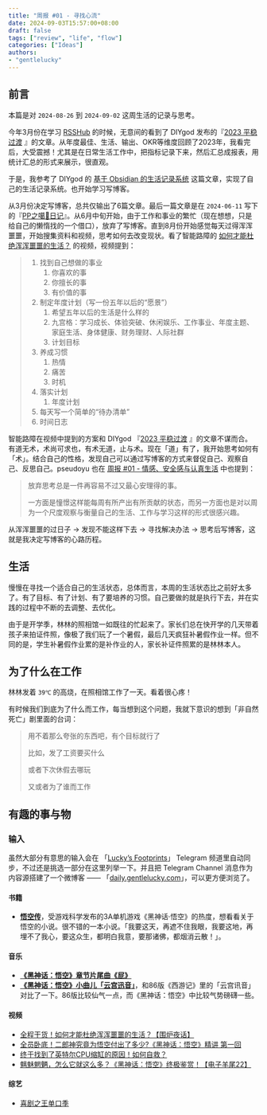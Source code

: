 ```yaml
---
title: "周报 #01 - 寻找心流"
date: 2024-09-03T15:57:00+08:00
draft: false
tags: ["review", "life", "flow"]
categories: ["Ideas"]
authors:
- "gentlelucky"
---
```


## 前言

本篇是对 `2024-08-26` 到 `2024-09-02` 这周生活的记录与思考。

今年3月份在学习 [RSSHub](https://rsshub.app/) 的时候，无意间的看到了 DIYgod 发布的『[2023 平稳过渡](https://diygod.cc/2023) 』的文章。从年度最佳、生活、输出、OKR等维度回顾了2023年，我看完后，大受震撼！尤其是在日常生活工作中，把指标记录下来，然后汇总成报表，用统计汇总的形式来展示，很直观。

于是，我参考了 DIYgod 的 [基于 Obsidian 的生活记录系统](https://diygod.cc/obsidian) 这篇文章，实现了自己的生活记录系统。也开始学习写博客。

从3月份决定写博客，总共仅输出了6篇文章。最后一篇文章是在 `2024-06-11` 写下的『[PP之噶🥚日记](https://blog.gentlelucky.com/zh/2024/06/11/gossip_life_pp_20240611/)』。从6月中旬开始，由于工作和事业的繁忙（现在想想，只是给自己的懒惰找的一个借口），放弃了写博客。直到8月份开始感觉每天过得浑浑噩噩，开始搜集资料和视频，思考如何去改变现状。看了智能路障的 [如何才能杜绝浑浑噩噩的生活？](https://www.bilibili.com/video/BV1ra4y1m7H8) 的视频，视频提到：

> 1. 找到自己想做的事业
>    1. 你喜欢的事
>    2. 你擅长的事
>    3. 有价值的事
> 2. 制定年度计划（写一份五年以后的“愿景”）
>    1. 希望五年以后的生活是什么样的
>    2. 九宫格：学习成长、体验突破、休闲娱乐、工作事业、年度主题、家庭生活、身体健康、财务理财、人际社群
>    3. 计划目标
> 3. 养成习惯
>    1. 热情
>    2. 痛苦
>    3. 时机
> 4. 落实计划
>    1. 年度计划
> 5. 每天写一个简单的“待办清单”
> 6. 时间日志

智能路障在视频中提到的方案和 DIYgod 『[2023 平稳过渡](https://diygod.cc/2023) 』的文章不谋而合。有道无术，术尚可求也，有术无道，止与术。现在「道」有了，我开始思考如何有「术」。结合自己的性格，发现自己可以通过写博客的方式来督促自己、观察自己、反思自己。pseudoyu 也在 [周报 #01 - 情感、安全感与认真生活](https://www.pseudoyu.com/zh/2022/06/28/weekly_review_20220626/) 中也提到：

> 放弃思考总是一件再容易不过又最心安理得的事。
>
> 一方面是憧憬这样能每周有所产出有所贡献的状态，而另一方面也是对以周为一个尺度观察与衡量自己的生活、工作与学习这样的形式很感兴趣。

从浑浑噩噩的过日子 -> 发现不能这样下去 -> 寻找解决办法 -> 思考后写博客，这就是我决定写博客的心路历程。

## 生活

慢慢在寻找一个适合自己的生活状态，总体而言，本周的生活状态比之前好太多了。有了目标、有了计划、有了要培养的习惯。自己要做的就是执行下去，并在实践的过程中不断的去调整、去优化。

由于是开学季，林林的照相馆一如既往的忙起来了。家长们总在快开学的几天带着孩子来拍证件照，像极了我们玩了一个暑假，最后几天疯狂补暑假作业一样。但不同的是，学生补暑假作业累的是补作业的人，家长补证件照累的是林林本人。

## 为了什么在工作

林林发着 `39℃` 的高烧，在照相馆工作了一天。看着很心疼！

有时候我们到底为了什么而工作，每当想到这个问题，我就下意识的想到「非自然死亡」剧里面的台词：

> 用不着那么夸张的东西吧，有个目标就行了
>
> 比如，发了工资要买什么
>
> 或者下次休假去哪玩
>
> 又或者为了谁而工作

## 有趣的事与物

### 输入

虽然大部分有意思的输入会在 「[Lucky’s Footprints](https://t.me/wxluckya)」 Telegram 频道里自动同步，不过还是挑选一部分在这里列举一下。并且把 Telegram Channel 消息作为内容源搭建了一个微博客 —— 「[daily.gentlelucky.com](https://daily.gentlelucky.com/)」，可以更方便浏览了。

#### 书籍
- [**悟空传**](https://book.douban.com/subject/1485224/)，受游戏科学发布的3A单机游戏《黑神话·悟空》的热度，想看看关于悟空的小说。很不错的一本小说。「我要这天，再遮不住我眼，我要这地，再埋不了我心，要这众生，都明白我意，要那诸佛，都烟消云散！」。
#### 音乐
-  [**《黑神话：悟空》章节片尾曲《屁》**](https://www.bilibili.com/video/av113008978166964 "https://www.bilibili.com/video/av113008978166964")
- [**《黑神话：悟空》小曲儿「云宫迅音」**](https://www.bilibili.com/video/av1056561944)，和86版《西游记》里的「云宫讯音」对比了一下。86版比较仙气一点，而《黑神话：悟空》中比较气势磅礴一些。
#### 视频
- [全程干货！如何才能杜绝浑浑噩噩的生活？【围炉夜话】](https://www.bilibili.com/video/av666079524)
- [全员卧底！二郎神究竟为悟空付出了多少?《黑神话：悟空》精讲 第一回](https://www.bilibili.com/video/av1606544454)
- [终于找到了英特尔CPU缩缸的原因！如何自救？](https://www.bilibili.com/video/av1756510875)
- [魑魅魍魉，怎么它就这么多？《黑神话：悟空》终极鉴赏！【电子羊尾22】](https://www.bilibili.com/video/av1256749558)
#### 综艺
- [喜剧之王单口季](https://movie.douban.com/subject/36868615/)

